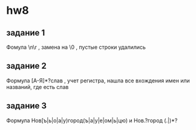 # hw8

## задание 1
Фомула \n\r , замена на \0 , пустые строки удалились

## задание 2
Формула [А-Я]*?слав , учет регистра, нашла все вхождения имен или названий, где есть слав

## задание 3
Формула Нов[ъ|ь|о|а|у)город(ъ|а|у|е|ом|ь|цю) и Нов.?город (.|)*?
